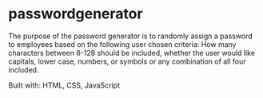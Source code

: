 # passwordgenerator
The purpose of the password generator is to randomly assign a password to employees based on the following user chosen criteria:
How many characters between 8-128 should be included, whether the user would like capitals, lower case, numbers, or symbols or any combination of all four included.

Built with: HTML, CSS, JavaScript
